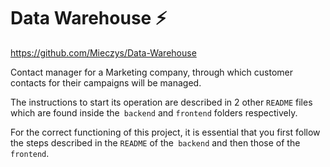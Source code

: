 # Data Warehouse :zap:
https://github.com/Mieczys/Data-Warehouse

Contact manager for a Marketing company, through which customer contacts for their campaigns will be managed.

The instructions to start its operation are described in 2 other `README` files which are found inside the` backend` and `frontend` folders respectively.

For the correct functioning of this project, it is essential that you first follow the steps described in the `README` of the` backend` and then those of the `frontend`.
